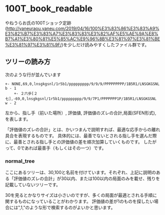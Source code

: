 # 100T_book_readable
やねうらお氏の100Tショック定跡(http://yaneuraou.yaneu.com/2019/04/16/100%E3%83%86%E3%83%A9%E3%82%B7%E3%83%A7%E3%83%83%E3%82%AF%E5%AE%9A%E8%B7%A1%E3%80%81%E5%85%AC%E9%96%8B%E3%81%97%E3%81%BE%E3%81%97%E3%81%9F/)を少しだけ読みやすくしたファイル群です。


## ツリーの読み方
次のような行が並んでいます
```
+- NONE,69,0,lnsgkgsnl/1r5b1/ppppppppp/9/9/9/PPPPPPPPP/1B5R1/LNSGKGSNL b - 1
    +- ２六歩[２七],-69,0,lnsgkgsnl/1r5b1/ppppppppp/9/9/7P1/PPPPPPP1P/1B5R1/LNSGKGSNL w - 2
```
左から、指し手（前いた場所）, 評価値, 評価値のズレの合計,局面(SFEN形式),を表します。

「評価値のズレの合計」とは、かいつまんで説明すれば、最適な応手からの離れ具合を表現するものです。
具体的には、最善でないとされる指し手を選んだ際に、最善とされる指し手との評価値の差を順次加算していくものです。
したがって、0であれば最善手（もしくはその一つ）です。

### normal_tree
ここにあるツリーは、30,100と名前を付けています。それぞれ、上記に説明のある「評価値のズレの合計」が30以内、または100以内の局面のみを載せ、残りを記載していないツリーです。

30を見るとかなりサイズは小さいのですが、多くの局面が最適とされる手順に関するものになっていることがわかります。
評価値の差が1のものを探したい場合には",1,"のような形で検索するのがよいかと思います。
